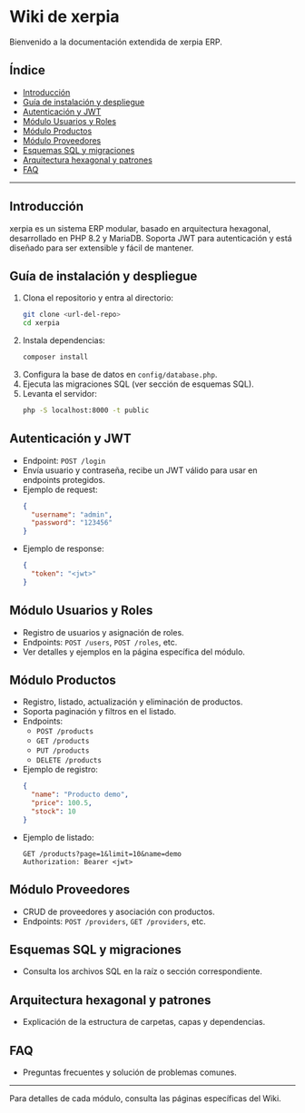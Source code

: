 # Wiki de xerpia

Bienvenido a la documentación extendida de xerpia ERP.

## Índice

- [Introducción](#introducción)
- [Guía de instalación y despliegue](#guía-de-instalación-y-despliegue)
- [Autenticación y JWT](#autenticación-y-jwt)
- [Módulo Usuarios y Roles](#módulo-usuarios-y-roles)
- [Módulo Productos](#módulo-productos)
- [Módulo Proveedores](#módulo-proveedores)
- [Esquemas SQL y migraciones](#esquemas-sql-y-migraciones)
- [Arquitectura hexagonal y patrones](#arquitectura-hexagonal-y-patrones)
- [FAQ](#faq)

---

## Introducción

xerpia es un sistema ERP modular, basado en arquitectura hexagonal, desarrollado en PHP 8.2 y MariaDB. Soporta JWT para autenticación y está diseñado para ser extensible y fácil de mantener.

## Guía de instalación y despliegue

1. Clona el repositorio y entra al directorio:
   ```bash
   git clone <url-del-repo>
   cd xerpia
   ```
2. Instala dependencias:
   ```bash
   composer install
   ```
3. Configura la base de datos en `config/database.php`.
4. Ejecuta las migraciones SQL (ver sección de esquemas SQL).
5. Levanta el servidor:
   ```bash
   php -S localhost:8000 -t public
   ```

## Autenticación y JWT

- Endpoint: `POST /login`
- Envía usuario y contraseña, recibe un JWT válido para usar en endpoints protegidos.
- Ejemplo de request:
  ```json
  {
    "username": "admin",
    "password": "123456"
  }
  ```
- Ejemplo de response:
  ```json
  {
    "token": "<jwt>"
  }
  ```

## Módulo Usuarios y Roles

- Registro de usuarios y asignación de roles.
- Endpoints: `POST /users`, `POST /roles`, etc.
- Ver detalles y ejemplos en la página específica del módulo.

## Módulo Productos

- Registro, listado, actualización y eliminación de productos.
- Soporta paginación y filtros en el listado.
- Endpoints:
  - `POST /products`
  - `GET /products`
  - `PUT /products`
  - `DELETE /products`
- Ejemplo de registro:
  ```json
  {
    "name": "Producto demo",
    "price": 100.5,
    "stock": 10
  }
  ```
- Ejemplo de listado:
  ```http
  GET /products?page=1&limit=10&name=demo
  Authorization: Bearer <jwt>
  ```

## Módulo Proveedores

- CRUD de proveedores y asociación con productos.
- Endpoints: `POST /providers`, `GET /providers`, etc.

## Esquemas SQL y migraciones

- Consulta los archivos SQL en la raíz o sección correspondiente.

## Arquitectura hexagonal y patrones

- Explicación de la estructura de carpetas, capas y dependencias.

## FAQ

- Preguntas frecuentes y solución de problemas comunes.

---

Para detalles de cada módulo, consulta las páginas específicas del Wiki.
